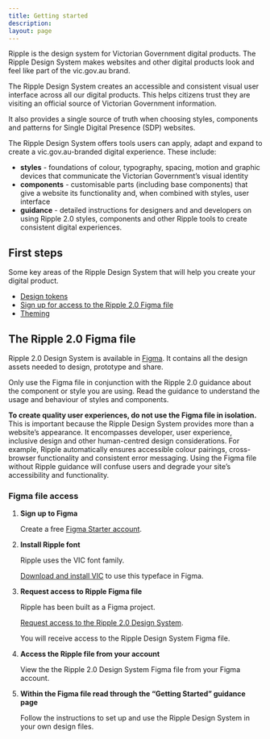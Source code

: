 ```yaml
---
title: Getting started
description:  
layout: page
---
```


Ripple is the design system for Victorian Government digital products. The Ripple Design System makes websites and other digital products look and feel like part of the vic.gov.au brand.

The Ripple Design System creates an accessible and consistent visual user interface across all our digital products. This helps citizens trust they are visiting an official source of Victorian Government information.

It also provides a single source of truth when choosing styles, components and patterns for Single Digital Presence (SDP) websites.

The Ripple Design System offers tools users can apply, adapt and expand to create a vic.gov.au-branded digital experience. These include:

- **styles** - foundations of colour, typography, spacing, motion and graphic devices that communicate the Victorian Government’s visual identity
-  **components** - customisable parts (including base components) that give a website its functionality and, when combined with styles, user interface
-  **guidance** - detailed instructions for designers and and developers on using Ripple 2.0 styles, components and other Ripple tools to create consistent digital experiences.

## First steps 

Some key areas of the Ripple Design System that will help you create your digital product. 

- [Design tokens](/design-system/design/design-tokens/)
- [Sign up for access to the Ripple 2.0 Figma file](https://www.vic.gov.au/ripple-design-system#request-access-to-the-design-system)
- [Theming](/design-system/design/theming-guidance-for-designers/)

## The Ripple 2.0 Figma file

Ripple 2.0 Design System is available in [Figma](https://www.figma.com/). It contains all the design assets needed to design, prototype and share.

Only use the Figma file in conjunction with the Ripple 2.0 guidance about the component or style you are using. Read the guidance to understand the usage and behaviour of styles and components.

**To create quality user experiences, do not use the Figma file in isolation.** This is important because the Ripple Design System provides more than a website’s appearance. It encompasses developer, user experience, inclusive design and other human-centred design considerations. For example, Ripple automatically ensures accessible colour pairings, cross-browser functionality and consistent error messaging. Using the Figma file without Ripple guidance will confuse users and degrade your site’s accessibility and functionality.

### Figma file access

1. **Sign up to Figma**

    Create a free [Figma Starter account](https://www.figma.com/pricing/).

2. **Install Ripple font**

    Ripple uses the VIC font family.

    [Download and install VIC](https://www.vic.gov.au/brand-victoria-fonts) to use this typeface in Figma.

3. **Request access to Ripple Figma file**

    Ripple has been built as a Figma project.

    [Request access to the Ripple 2.0 Design System](https://www.vic.gov.au/ripple-design-system#request-access-to-the-design-system).

    You will receive access to the Ripple Design System Figma file.

4. **Access the Ripple file from your account**

    View the the Ripple 2.0 Design System Figma file from your Figma account.

5. **Within the Figma file read through the “Getting Started” guidance page**

    Follow the instructions to set up and use the Ripple Design System in your own design files.
